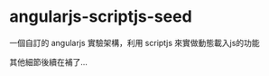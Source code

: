 angularjs-scriptjs-seed
=======================

一個自訂的 angularjs 實驗架構，利用 scriptjs 來實做動態載入js的功能

其他細節後續在補了...
